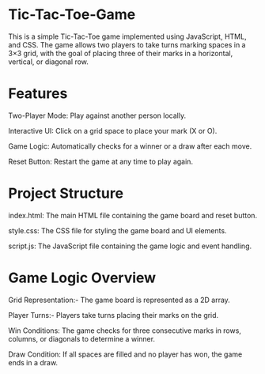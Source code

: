 # Tic-Tac-Toe-Game
This is a simple Tic-Tac-Toe game implemented using  JavaScript, HTML, and CSS. The game allows two players to take turns marking spaces in a 3×3 grid, with the goal of placing three of their marks in a horizontal, vertical, or diagonal row.

# Features

Two-Player Mode: Play against another person locally.

Interactive UI: Click on a grid space to place your mark (X or O).

Game Logic: Automatically checks for a winner or a draw after each move.

Reset Button: Restart the game at any time to play again.

# Project Structure

index.html: The main HTML file containing the game board and reset button.

style.css: The CSS file for styling the game board and UI elements.

script.js: The JavaScript file containing the game logic and event handling.

# Game Logic Overview

Grid Representation:- The game board is represented as a 2D array.

Player Turns:- Players take turns placing their marks on the grid.

Win Conditions: The game checks for three consecutive marks in rows, columns, or diagonals to determine a winner.

Draw Condition: If all spaces are filled and no player has won, the game ends in a draw.
